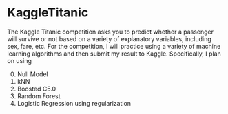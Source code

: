 # KaggleTitanic
The Kaggle Titanic competition asks you to predict whether a passenger will survive or not based on a variety of explanatory variables, including sex, fare, etc. For the competition, I will practice using a variety of machine learning algorithms and then submit my result to Kaggle. Specifically, I plan on using

0. Null Model
1. kNN
2. Boosted C5.0 
3. Random Forest
4. Logistic Regression using regularization
